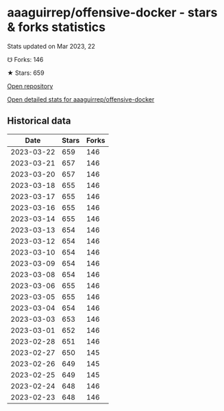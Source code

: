 # aaaguirrep/offensive-docker - stars & forks statistics

Stats updated on Mar 2023, 22

☋ Forks: 146

★ Stars: 659

[Open repository](https://github.com/aaaguirrep/offensive-docker)

[Open detailed stats for aaaguirrep/offensive-docker](https://reviewgithub.com/rep/aaaguirrep/offensive-docker)

## Historical data
| Date | Stars | Forks |
|------|-------|-------|
| 2023-03-22 | 659 | 146 | 
| 2023-03-21 | 657 | 146 | 
| 2023-03-20 | 657 | 146 | 
| 2023-03-18 | 655 | 146 | 
| 2023-03-17 | 655 | 146 | 
| 2023-03-16 | 655 | 146 | 
| 2023-03-14 | 655 | 146 | 
| 2023-03-13 | 654 | 146 | 
| 2023-03-12 | 654 | 146 | 
| 2023-03-10 | 654 | 146 | 
| 2023-03-09 | 654 | 146 | 
| 2023-03-08 | 654 | 146 | 
| 2023-03-06 | 655 | 146 | 
| 2023-03-05 | 655 | 146 | 
| 2023-03-04 | 654 | 146 | 
| 2023-03-03 | 653 | 146 | 
| 2023-03-01 | 652 | 146 | 
| 2023-02-28 | 651 | 146 | 
| 2023-02-27 | 650 | 145 | 
| 2023-02-26 | 649 | 145 | 
| 2023-02-25 | 649 | 145 | 
| 2023-02-24 | 648 | 146 | 
| 2023-02-23 | 648 | 146 | 

